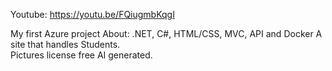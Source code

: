 Youtube: https://youtu.be/FQiugmbKqgI

My first Azure project
About: .NET, C#, HTML/CSS, MVC, API and Docker
A site that handles Students.  
Pictures license free AI generated.
